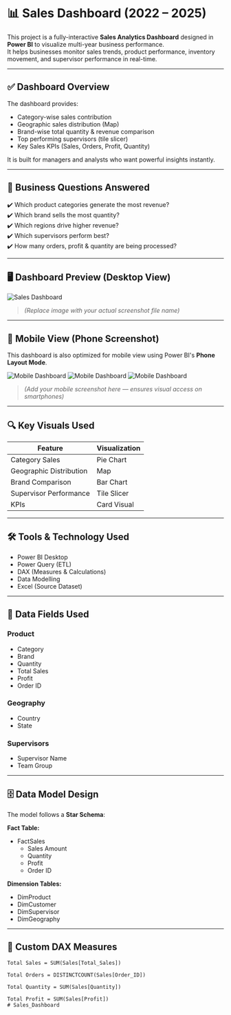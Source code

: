 # 📊 **Sales Dashboard (2022 – 2025)**

This project is a fully-interactive **Sales Analytics Dashboard** designed in **Power BI** to visualize multi-year business performance.  
It helps businesses monitor sales trends, product performance, inventory movement, and supervisor performance in real-time.

---

## ✅ **Dashboard Overview**

The dashboard provides:

- Category-wise sales contribution
- Geographic sales distribution (Map)
- Brand-wise total quantity & revenue comparison
- Top performing supervisors (tile slicer)
- Key Sales KPIs (Sales, Orders, Profit, Quantity)

It is built for managers and analysts who want powerful insights instantly.

---

## 🧠 **Business Questions Answered**

✔️ Which product categories generate the most revenue?  
✔️ Which brand sells the most quantity?  
✔️ Which regions drive higher revenue?  
✔️ Which supervisors perform best?  
✔️ How many orders, profit & quantity are being processed?

---

## 🖥️ **Dashboard Preview (Desktop View)**

![Sales Dashboard](./desktop_dashboard.png)

> *(Replace image with your actual screenshot file name)*

---

## 📱 **Mobile View (Phone Screenshot)**

This dashboard is also optimized for mobile view using Power BI's **Phone Layout Mode**.

![Mobile Dashboard](./phone%201.png)
![Mobile Dashboard](./phone%202.png)
![Mobile Dashboard](./phone%203.png)

> *(Add your mobile screenshot here — ensures visual access on smartphones)*

---

## 🔍 **Key Visuals Used**

| Feature | Visualization |
|--------|---------------|
| Category Sales | Pie Chart |
| Geographic Distribution | Map |
| Brand Comparison | Bar Chart |
| Supervisor Performance | Tile Slicer |
| KPIs | Card Visual |

---

## 🛠️ **Tools & Technology Used**

- Power BI Desktop
- Power Query (ETL)
- DAX (Measures & Calculations)
- Data Modelling
- Excel (Source Dataset)

---

## 🧩 **Data Fields Used**

### Product
- Category  
- Brand  
- Quantity  
- Total Sales  
- Profit  
- Order ID  

### Geography
- Country  
- State  

### Supervisors
- Supervisor Name  
- Team Group  

---

## 🗄️ **Data Model Design**

The model follows a **Star Schema**:

**Fact Table:**
- FactSales  
  - Sales Amount
  - Quantity
  - Profit
  - Order ID  

**Dimension Tables:**
- DimProduct
- DimCustomer
- DimSupervisor
- DimGeography

---

## 🧮 **Custom DAX Measures**

```DAX
Total Sales = SUM(Sales[Total_Sales])

Total Orders = DISTINCTCOUNT(Sales[Order_ID])

Total Quantity = SUM(Sales[Quantity])

Total Profit = SUM(Sales[Profit])
# Sales_Dashboard
